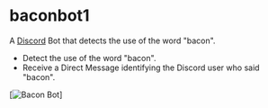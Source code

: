 # baconbot1
A [Discord](https://discordapp.com/) Bot that detects the use of the word "bacon".

- Detect the use of the word "bacon".
- Receive a Direct Message identifying the Discord user who said "bacon".

[<img alt="Bacon Bot" src ="https://imgur.com/Mg31pR4"></img>]
